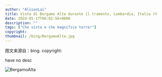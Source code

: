 ```yaml
---
author: "AlisonLai"
title: Vista di Bergamo Alta durante il tramonto, Lombardia, Italia (© Deimagine/Getty Images)
date: 2024-05-17T06:02:56+0800
description: ""
tags: ["Che vista e che magnifica torre!"]
copyright: 
thumbnail: /bing/BergamoAlta.jpg
---
```

图文来源自：bing.  copyright: 

have no desc

![BergamoAlta](/bing/BergamoAlta.jpg)
